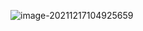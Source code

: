 ![image-20211217104925659](https://life-blog.oss-cn-beijing.aliyuncs.com/image-20211217104925659.png)
